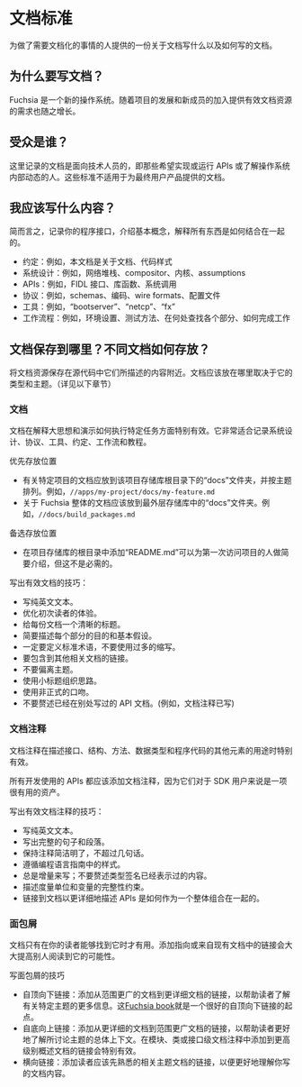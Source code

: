 <!--# Documentation Standards

A document about what to document and how to document it for people who create
things that need documentation.-->

# 文档标准

为做了需要文档化的事情的人提供的一份关于文档写什么以及如何写的文档。

<!--## Why document?

Fuchsia is a new operating system.  As it grows and new people join the project
so grows the need to provide effective documentation resources.-->

## 为什么要写文档？

Fuchsia 是一个新的操作系统。随着项目的发展和新成员的加入提供有效文档资源的需求也随之增长。

<!--## Who is the audience?

The documentation described here is intended to address a technical audience,
i.e. those who expect to implement or exercise APIs or understand the internal
dynamics of the operating system.  These standards are not intended for
end-user product documentation.-->

## 受众是谁？

这里记录的文档是面向技术人员的，即那些希望实现或运行 APIs 或了解操作系统内部动态的人。这些标准不适用于为最终用户产品提供的文档。

<!--## What should I document?

In brief, document your interfaces, introduce essential concepts, explain how
everything fits together.

- Conventions: e.g. this document about documentation, code style
- System Design: e.g. network stack, compositor, kernel, assumptions
- APIs: e.g. FIDL interfaces, library functions, syscalls
- Protocols: e.g. schemas, encodings, wire formats, configuration files
- Tools: e.g. `bootserver`, `netcp`, `fx`
- Workflows: e.g. environment set up, test methodologies, where to find various
  parts, how to get work done-->

## 我应该写什么内容？

简而言之，记录你的程序接口，介绍基本概念，解释所有东西是如何结合在一起的。

- 约定：例如，本文档是关于文档、代码样式
- 系统设计：例如，网络堆栈、compositor、内核、assumptions
- APIs：例如，FIDL 接口、库函数、系统调用
- 协议：例如，schemas、编码、wire formats、配置文件
- 工具：例如，“bootserver”、“netcp”、“fx”
- 工作流程：例如，环境设置、测试方法、在何处查找各个部分、如何完成工作

<!--## Where should I put documents?  What goes where?

Keep your documentation assets in the source tree near the things they
describe.  Where this should go depends on the type of document and its topic.
(See following sections for details.)-->

## 文档保存到哪里？不同文档如何存放？

将文档资源保存在源代码中它们所描述的内容附近。文档应该放在哪里取决于它的类型和主题。（详见以下章节）

<!--### Prose Documentation

Prose documentation is especially effective at explaining big ideas and
demonstrating how to perform particular tasks.  It's great for documenting
system design, protocols, tools, conventions, workflows, and tutorials.

Prose documentation should be written in Markdown format and published as a
file with the extension `.md` in the source repository.-->

### 文档

文档在解释大思想和演示如何执行特定任务方面特别有效。它非常适合记录系统设计、协议、工具、约定、工作流和教程。

<!--Preferred locations:

- Documents about a specific project should go into the `docs` folder at the
  root of that project's repository and be arranged by topic.
  e.g. `//apps/my-project/docs/my-feature.md`
- Documents about Fuchsia as a whole should go into the top-level `docs`
  repository itself.  e.g. `//docs/build_packages.md`-->

优先存放位置

- 有关特定项目的文档应放到该项目存储库根目录下的“docs”文件夹，并按主题排列。例如，`//apps/my-project/docs/my-feature.md`
- 关于 Fuchsia 整体的文档应该放到最外层存储库中的“docs”文件夹。例如，`//docs/build_packages.md`

<!--Alternate locations:

- Adding a `README.md` to the root of a project's repository may serve as a
  brief orientation to the project for first time visitors but this is not
  required.-->

备选存放位置

- 在项目存储库的根目录中添加“README.md”可以为第一次访问项目的人做简要介绍，但这不是必需的。

<!--Tips for writing effective prose documentation:

- Write plain English text.
- Optimize the experience of first time readers.
- Give each document a clear title.
- Briefly describe the purpose and underlying assumptions of each part.
- Be sure to define your jargon; refrain from excess abbreviations.
- Include links to other relevant documentation.
- Stay on topic.
- Use section headers to organize ideas.
- Keep the tone informal.
- Don't restate API documentation which is already published elsewhere (e.g. as
  documentation comments)-->

写出有效文档的技巧：

- 写纯英文文本。
- 优化初次读者的体验。
- 给每份文档一个清晰的标题。
- 简要描述每个部分的目的和基本假设。
- 一定要定义标准术语，不要使用过多的缩写。
- 要包含到其他相关文档的链接。
- 不要偏离主题。
- 使用小标题组织思路。
- 使用非正式的口吻。
- 不要赘述已经在别处写过的 API 文档。(例如，文档注释已写)

<!--### Documentation Comments

Documentation comments are especially effective at describing the purpose of
interfaces, structures, methods, data types, and other elements of program
code.

Documentation comments should be applied consistently to all public APIs since
they are a valuable asset for SDK consumers.-->

### 文档注释

文档注释在描述接口、结构、方法、数据类型和程序代码的其他元素的用途时特别有效。

所有开发使用的 APIs 都应该添加文档注释，因为它们对于 SDK 用户来说是一项很有用的资产。

<!--Tips for writing effective documentation comments:

- Write plain English text.
- Write complete sentences and paragraphs.
- Keep comments clear and brief, no more than a few sentences.
- Follow the approved style guide for your programming language.
- Always add value; don't restate what is already indicated by the type
  signature.
- Describe units of measure and integrity constraints of variables.
- Link to prose documentation for more elaborate descriptions of how APIs fit
  together as a whole.-->

写出有效文档注释的技巧：

- 写纯英文文本。
- 写出完整的句子和段落。
- 保持注释简洁明了，不超过几句话。
- 遵循编程语言指南中的样式。
- 总是增量来写；不要赘述类型签名已经表示过的内容。
- 描述度量单位和变量的完整性约束。
- 链接到文档以更详细地描述 APIs 是如何作为一个整体组合在一起的。

<!--### Breadcrumbs

Documentation is only useful when your audience can find it.  Adding links to
or from existing documentation artifacts greatly improves the chances that
someone will read it.-->

### 面包屑

文档只有在你的读者能够找到它时才有用。添加指向或来自现有文档中的链接会大大提高别人阅读到它的可能性。

<!--Tips for leaving breadcrumbs:

- Top-down linkage: Add links from more broadly scoped documents to more
  detailed documents to help readers learn more about particular topics.  The
  [Fuchsia book](../the-book/README.md) is a good starting point for top-down
  linkage.
- Bottom-up linkage: Add links from more detailed documents to more broadly
  scoped documents to help readers develop more awareness of the overall
  context of the topics being discussed.  Adding links from module, class, or
  interface level documentation comments to higher level prose documentation
  overviews can be particularly effective.
- Sideways linkage: Add links to documents in related subject domains with
  which a reader should familiarize themselves in order to better understand
  the content of your document.-->

写面包屑的技巧

- 自顶向下链接：添加从范围更广的文档到更详细文档的链接，以帮助读者了解有关特定主题的更多信息。这[Fuchsia book](../the-book/README.md)就是一个很好的自顶向下链接的起点。
- 自底向上链接：添加从更详细的文档到范围更广文档的链接，以帮助读者更好地了解所讨论主题的总体上下文。在模块、类或接口级文档注释中添加到更高级别概述文档的链接会特别有效。
- 横向链接：添加读者应该先熟悉的相关主题文档的链接，以便更好地理解你写的文档内容。